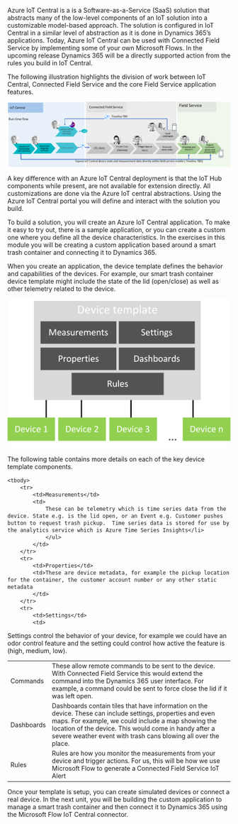 Azure IoT Central is a is a Software-as-a-Service (SaaS) solution that abstracts many of the low-level components of an IoT solution into a customizable model-based approach.  The solution is configured in IoT Central in a similar level of abstraction as it is done in Dynamics 365’s applications.  Today, Azure IoT Central can be used with Connected Field Service by implementing some of your own Microsoft Flows.  In the upcoming release Dynamics 365 will be a directly supported action from the rules you build in IoT Central. 

The following illustration highlights the division of work between IoT Central, Connected Field Service and the core Field Service application features.

![enhanced iot central integration](../media/1-ic-unit1.png)

A key difference with an Azure IoT Central deployment is that the IoT Hub components while present, are not available for extension directly. All customizations are done via the Azure IoT central abstractions.  Using the Azure IoT Central portal you will define and interact with the solution you build.

To build a solution, you will create an Azure IoT Central application.  To make it easy to try out, there is a sample application, or you can create a custom one where you define all the device characteristics.  In the exercises in this module you will be creating a custom application based around a smart trash container and connecting it to Dynamics 365.

When you create an application, the device template defines the behavior and capabilities of the devices.  For example, our smart trash container device template might include the state of the lid (open/close) as well as other telemetry related to the device. 

![Template architecture](../media/2-ic-unit1.png)

The following table contains more details on each of the key device template components.

<table>
    
    <tbody>
        <tr>
            <td>Measurements</td>
            <td>
                These can be telemetry which is time series data from the device. State e.g. is the lid open, or an Event e.g. Customer pushes button to request trash pickup.  Time series data is stored for use by the analytics service which is Azure Time Series Insights</li>
                </ul>
            </td>
        </tr>
        <tr>
            <td>Properties</td>
            <td>These are device metadata, for example the pickup location for the container, the customer account number or any other static metadata            
            </td>
        </tr>
        <tr>
            <td>Settings</td>
            <td>
Settings control the behavior of your device, for example we could have an odor control feature and the setting could control how active the feature is (high, medium, low). 
            </td>
        </tr>
        <tr>
            <td>
Commands</td>
            <td>
            These allow remote commands to be sent to the device. With Connected Field Service this would extend the command into the Dynamics 365 user interface.  For example, a command could be sent to force close the lid if it was left open.
            </td>
        </tr>
        <tr>
            <td>
Dashboards</td>
            <td>
            Dashboards contain tiles that have information on the device.  These can include settings, properties and even maps.  For example, we could include a map showing the location of the device.  This would come in handy after a severe weather event with trash cans blowing all over the place.
            </td>
        </tr>
<tr>
            <td>
Rules</td>
            <td>       
Rules are how you monitor the measurements from your device and trigger actions.  For us, this will be how we use Microsoft Flow to generate a Connected Field Service IoT Alert   
            </td>
        </tr>
    </tbody>
</table>
Once your template is setup, you can create simulated devices or connect a real device.  In the next unit, you will be building the custom application to manage a smart trash container and then connect it to Dynamics 365 using the Microsoft Flow IoT Central connector.